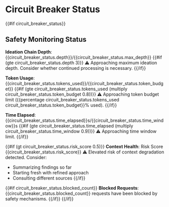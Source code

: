 # Circuit Breaker Status

{{#if circuit_breaker_status}}
## Safety Monitoring Status

**Ideation Chain Depth**: {{circuit_breaker_status.depth}}/{{circuit_breaker_status.max_depth}}
{{#if (gte circuit_breaker_status.depth 3)}}
⚠️ Approaching maximum ideation depth. Consider whether continued processing is necessary.
{{/if}}

**Token Usage**: {{circuit_breaker_status.tokens_used}}/{{circuit_breaker_status.token_budget}}
{{#if (gte circuit_breaker_status.tokens_used (multiply circuit_breaker_status.token_budget 0.8))}}
⚠️ Approaching token budget limit ({{percentage circuit_breaker_status.tokens_used circuit_breaker_status.token_budget}}% used).
{{/if}}

**Time Elapsed**: {{circuit_breaker_status.time_elapsed}}s/{{circuit_breaker_status.time_window}}s
{{#if (gte circuit_breaker_status.time_elapsed (multiply circuit_breaker_status.time_window 0.9))}}
⚠️ Approaching time window limit.
{{/if}}

{{#if (gt circuit_breaker_status.risk_score 0.5)}}
**Context Health**: Risk Score {{circuit_breaker_status.risk_score}}
⚠️ Elevated risk of context degradation detected. Consider:
- Summarizing findings so far
- Starting fresh with refined approach
- Consulting different sources
{{/if}}

{{#if circuit_breaker_status.blocked_count}}
**Blocked Requests**: {{circuit_breaker_status.blocked_count}} requests have been blocked by safety mechanisms.
{{/if}}
{{/if}}